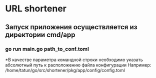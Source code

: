 # URL shortener
<h2>Запуск приложения осуществляется из директории cmd/app</h2>

### go run main.go path_to_conf.toml

*В качестве параметра командной строки необходимо указать абсолютный путь к расположению файла конфигурации
Например: /home/tatun/go/src/shortener/pkg/app/config/config.toml


